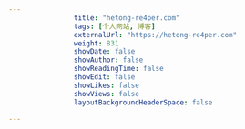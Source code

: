---
                title: "hetong-re4per.com"
                tags: [个人网站, 博客]
                externalUrl: "https://hetong-re4per.com"
                weight: 831
                showDate: false
                showAuthor: false
                showReadingTime: false
                showEdit: false
                showLikes: false
                showViews: false
                layoutBackgroundHeaderSpace: false
                ---

